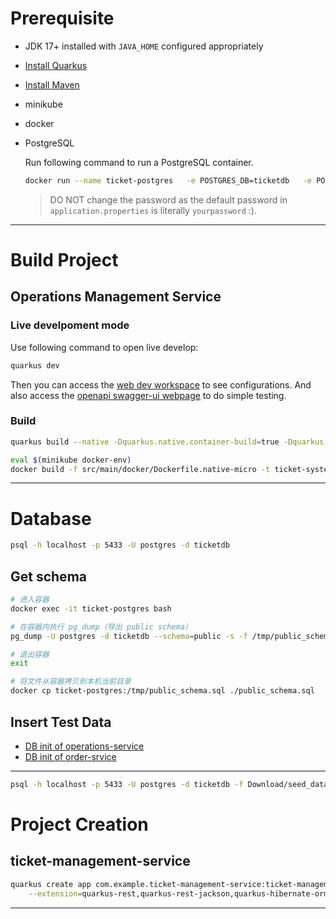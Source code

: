 # Prerequisite

- JDK 17+ installed with `JAVA_HOME` configured appropriately
- [Install Quarkus](https://quarkus.io/get-started/)
- [Install Maven](https://maven.apache.org/install.html)
- minikube
- docker
- PostgreSQL
	
	Run following command to run a PostgreSQL container.
	```bash
	docker run --name ticket-postgres   -e POSTGRES_DB=ticketdb   -e POSTGRES_USER=postgres   -e POSTGRES_PASSWORD=yourpassword   -p 5433:5432   -d postgres
	``` 
	> DO NOT change the password as the default password in `application.properties` is literally `yourpassword` :).
---

# Build Project

## Operations Management Service

### Live develpoment mode

Use following command to open live develop:
```bash
quarkus dev
```
Then you can access the [web dev workspace](http:\\localhost:8080) to see configurations.
And also access the [openapi swagger-ui webpage](http://localhost:8080/q/swagger-ui/) to do simple testing.

### Build

```bash
quarkus build --native -Dquarkus.native.container-build=true -Dquarkus.native.container-runtime=docker
```
```bash
eval $(minikube docker-env)
docker build -f src/main/docker/Dockerfile.native-micro -t ticket-system/<service> .
```

---

# Database
```bash
psql -h localhost -p 5433 -U postgres -d ticketdb
```
## Get schema

```bash
# 进入容器
docker exec -it ticket-postgres bash

# 在容器内执行 pg_dump（导出 public schema）
pg_dump -U postgres -d ticketdb --schema=public -s -f /tmp/public_schema.sql

# 退出容器
exit

# 将文件从容器拷贝到本机当前目录
docker cp ticket-postgres:/tmp/public_schema.sql ./public_schema.sql
```

## Insert Test Data

- [DB init of operations-service](./operations-management-service/src/main/resources/import.sql)
- [DB init of order-srvice](./order-management-service/src/main/resources/import.sql)

---

```bash
psql -h localhost -p 5433 -U postgres -d ticketdb -f Download/seed_data.sql
```

# Project Creation

## ticket-management-service

```bash
quarkus create app com.example.ticket-management-service:ticket-management-service \
    --extension=quarkus-rest,quarkus-rest-jackson,quarkus-hibernate-orm-panache,quarkus-smallrye-openapi,quarkus-jdbc-postgresql
```
---

